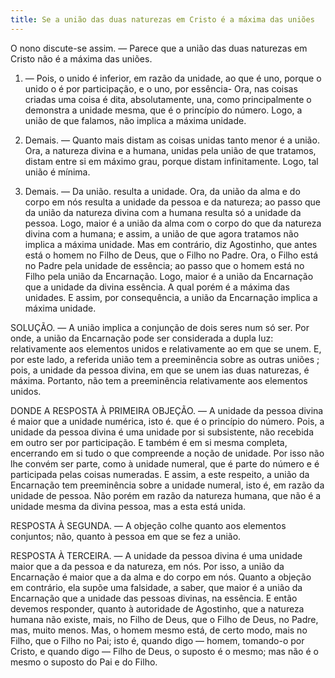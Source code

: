 ```yaml
---
title: Se a união das duas naturezas em Cristo é a máxima das uniões
---
```


O nono discute-se assim. — Parece que a união das duas naturezas em Cristo não é a máxima das uniões. 

1. — Pois, o unido é inferior, em razão da unidade, ao que é uno, porque o unido o é por participação, e o uno, por essência- Ora, nas coisas criadas uma coisa é dita, absolutamente, una, como principalmente o demonstra a unidade mesma, que é o princípio do número. Logo, a união de que falamos, não implica a máxima unidade.  

2. Demais. — Quanto mais distam as coisas unidas tanto menor é a união. Ora, a natureza divina e a humana, unidas pela união de que tratamos, distam entre si em máximo grau, porque distam infinitamente. Logo, tal união é mínima.  

3. Demais. — Da união. resulta a unidade. Ora, da união da alma e do corpo em nós resulta a unidade da pessoa e da natureza; ao passo que da união da natureza divina com a humana resulta só a unidade da pessoa. Logo, maior é a união da alma com o corpo do que da natureza divina com a humana; e assim, a união de que agora tratamos não implica a máxima unidade.  Mas em contrário, diz Agostinho, que antes está o homem no Filho de Deus, que o Filho no Padre. Ora, o Filho está no Padre pela unidade de essência; ao passo que o homem está no Filho pela união da Encarnação. Logo, maior é a união da Encarnação que a unidade da divina essência. A qual porém é a máxima das unidades. E assim, por consequência, a união da Encarnação implica a máxima unidade.  

SOLUÇÃO. — A união implica a conjunção de dois seres num só ser. Por onde, a união da Encarnação pode ser considerada a dupla luz: relativamente aos elementos unidos e relativamente ao em que se unem. E, por este lado, a referida união tem a preeminência sobre as outras uniões ; pois, a unidade da pessoa divina, em que se unem ias duas naturezas, é máxima. Portanto, não tem a preeminência relativamente aos elementos unidos.  

DONDE A RESPOSTA À PRIMEIRA OBJEÇÃO. — A unidade da pessoa divina é maior que a unidade numérica, isto é. que é o princípio do número. Pois, a unidade da pessoa divina é uma unidade por si subsistente, não recebida em outro ser por participação. E também é em si mesma completa, encerrando em si tudo o que compreende a noção de unidade. Por isso não lhe convém ser parte, como à unidade numeral, que é parte do número e é participada pelas coisas numeradas. E assim, a este respeito, a união da Encarnação tem preeminência sobre a unidade numeral, isto é, em razão da unidade de pessoa. Não porém em razão da natureza humana, que não é a unidade mesma da divina pessoa, mas a esta está unida.  

RESPOSTA À SEGUNDA. — A objeção colhe quanto aos elementos conjuntos; não, quanto à pessoa em que se fez a união.  

RESPOSTA À TERCEIRA. — A unidade da pessoa divina é uma unidade maior que a da pessoa e da natureza, em nós. Por isso, a união da Encarnação é maior que a da alma e do corpo em nós. Quanto a objeção em contrário, ela supõe uma falsidade, a saber, que maior é a união da Encarnação que a unidade das pessoas divinas, na essência. E então devemos responder, quanto à autoridade de Agostinho, que a natureza humana não existe, mais, no Filho de Deus, que o Filho de Deus, no Padre, mas, muito menos. Mas, o homem mesmo está, de certo modo, mais no Filho, que o Filho no Pai; isto é, quando digo — homem, tomando-o por Cristo, e quando digo — Filho de Deus, o suposto é o mesmo; mas não é o mesmo o suposto do Pai e do Filho.
